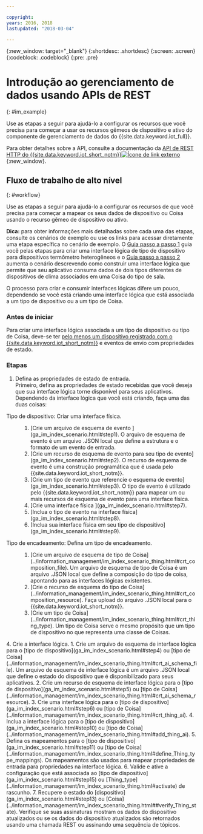 ```yaml
---

copyright:
years: 2016, 2018
lastupdated: "2018-03-04"

---
```


{:new_window: target="\_blank"}
{:shortdesc: .shortdesc}
{:screen: .screen}
{:codeblock: .codeblock}
{:pre: .pre}

# Introdução ao gerenciamento de dados usando APIs de REST
{: #im_example}

Use as etapas a seguir para ajudá-lo a configurar os recursos que você precisa para começar a usar os recursos gêmeos de dispositivo e ativo do componente de gerenciamento de dados do {{site.data.keyword.iot_full}}.

Para obter detalhes sobre a API, consulte a documentação da [API de REST HTTP do {{site.data.keyword.iot_short_notm}}![Ícone de link externo](../../../icons/launch-glyph.svg "Ícone de link externo")](https://docs.internetofthings.ibmcloud.com/apis/swagger/v0002/state-mgmt.html){:new_window}.


## Fluxo de trabalho de alto nível
{: #workflow}

Use as etapas a seguir para ajudá-lo a configurar os recursos de que você precisa para começar a mapear os seus dados de dispositivo ou Coisa usando o recurso gêmeo de dispositivo ou ativo.

**Dica:** para obter informações mais detalhadas sobre cada uma das etapas, consulte os cenários de exemplo ou use os links para acessar diretamente uma etapa específica no cenário de exemplo. O [Guia passo a passo 1](ga_im_index_scenario.html#scenario) guia você pelas etapas para criar uma interface lógica de tipo de dispositivo para dispositivos termômetro heterogêneos e o [Guia passo a passo 2](../information_management/im_index_scenario_thing.html#scenario) aumenta o cenário descrevendo como construir uma interface lógica que permite que seu aplicativo consuma dados de dois tipos diferentes de dispositivos de clima associados em uma Coisa do tipo de sala.

O processo para criar e consumir interfaces lógicas difere um pouco, dependendo se você está criando uma interface lógica que está associada a um tipo de dispositivo ou a um tipo de Coisa.

### Antes de iniciar
Para criar uma interface lógica associada a um tipo de dispositivo ou tipo de Coisa, deve-se ter [pelo menos um dispositivo registrado com o {{site.data.keyword.iot_short_notm}}](ga_im_index_scenario.html#step14) e eventos de envio com propriedades de estado.  


### Etapas

1. 	Defina as propriedades de estado de entrada.  
Primeiro, defina as propriedades de estado recebidas que você deseja que sua interface lógica torne disponível para seus aplicativos.  
Dependendo da interface lógica que você está criando, faça uma das duas coisas:
<dl>
<dt>Tipo de dispositivo: Criar uma interface física.</dt>
<dd>
<ol>
<li>[Crie um arquivo de esquema de evento ](ga_im_index_scenario.html#step1). O arquivo de esquema de evento é um arquivo .JSON local que define a estrutura e o formato de um evento de entrada.
<li>[Crie um recurso de esquema de evento para seu tipo de evento](ga_im_index_scenario.html#step2). O recurso de esquema de evento é uma construção programática que é usada pelo {{site.data.keyword.iot_short_notm}}.
<li>[Crie um tipo de evento que referencie o esquema de evento](ga_im_index_scenario.html#step3). O tipo de evento é utilizado pelo {{site.data.keyword.iot_short_notm}} para mapear um ou mais recursos de esquema de evento para uma interface física.
<li>[Crie uma interface física ](ga_im_index_scenario.html#step7).
<li>[Inclua o tipo de evento na interface física](ga_im_index_scenario.html#step8).
<li>[Inclua sua interface física em seu tipo de dispositivo](ga_im_index_scenario.html#step9).
</ol>
</dd>
<dt>Tipo de encadeamento: Defina um tipo de encadeamento.</dt>
<dd>
<ol>
<li>[Crie um arquivo de esquema de tipo de Coisa](../information_management/im_index_scenario_thing.html#crt_composition_file).  
Um arquivo de esquema de tipo de Coisa é um arquivo .JSON local que define a composição do tipo de coisa, apontando para as interfaces lógicas existentes.
<li>[Crie o recurso de esquema do tipo de Coisa](../information_management/im_index_scenario_thing.html#crt_composition_resource).  
Faça upload do arquivo .JSON local para o {{site.data.keyword.iot_short_notm}}.
<li>[Crie um tipo de Coisa](../information_management/im_index_scenario_thing.html#crt_thing_type). Um tipo de Coisa serve o mesmo propósito que um tipo de dispositivo no que representa uma classe de Coisas.
</ol>
</dd>
</dl>
4. 	Crie a interface lógica.
 1. 	Crie um arquivo de esquema de interface lógica para o [tipo de dispositivo](ga_im_index_scenario.html#step4) ou [tipo de Coisa](../information_management/im_index_scenario_thing.html#crt_ai_schema_file).  
Um arquivo de esquema de interface lógica é um arquivo .JSON local que define o estado do dispositivo que é disponibilizado para seus aplicativos.
 2. 	Crie um recurso de esquema de interface lógica para o [tipo de dispositivo](ga_im_index_scenario.html#step5) ou [tipo de Coisa](../information_management/im_index_scenario_thing.html#crt_ai_schema_resource).
 3.	Crie uma interface lógica para o [tipo de dispositivo](ga_im_index_scenario.html#step6) ou [tipo de Coisa](../information_management/im_index_scenario_thing.html#crt_thing_ai).
 4.	Inclua a interface lógica para o [tipo de dispositivo](ga_im_index_scenario.html#step10) ou [tipo de Coisa](../information_management/im_index_scenario_thing.html#add_thing_ai).
5. 	Defina os mapeamentos para o [tipo de dispositivo](ga_im_index_scenario.html#step11) ou [tipo de Coisa](../information_management/im_index_scenario_thing.html#define_Thing_type_mappings).   
Os mapeamentos são usados para mapear propriedades de entrada para propriedades na interface lógica.  
6. 	Valide e ative a configuração que está associada ao [tipo de dispositivo](ga_im_index_scenario.html#step15) ou [Thing_type](../information_management/im_index_scenario_thing.html#activate) de rascunho.
7. 	Recupere o estado do [dispositivo](ga_im_index_scenario.html#step13) ou [Coisa](../information_management/im_index_scenario_thing.html##verify_Thing_state).  
Verifique se suas assinaturas mostram os dados do dispositivo atualizados ou se os dados do dispositivo atualizados são retornados usando uma chamada REST ou assinando uma sequência de tópicos.  



